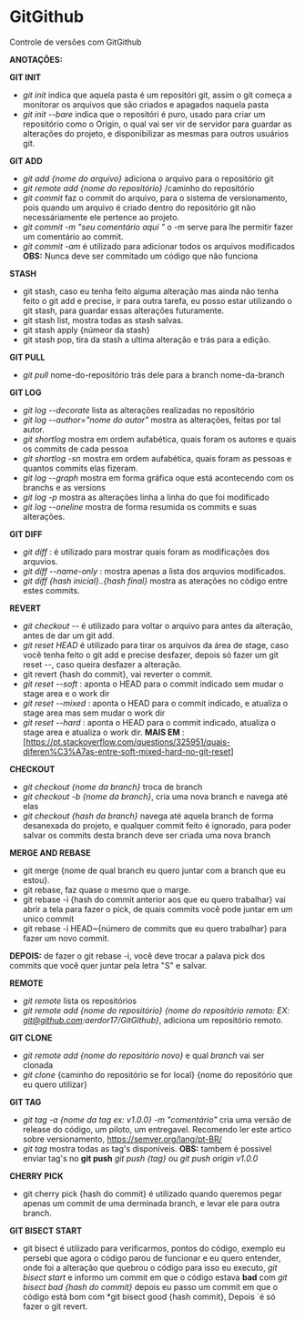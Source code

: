 # GitGithub
Controle de versões com GitGithub

**ANOTAÇÕES:**

**GIT INIT**
- *git init* indica que aquela pasta é um repositóri git, assim o git começa a monitorar os arquivos que são criados e apagados naquela pasta
- *git init --bare* indica que o repositóri é puro, usado para criar um repositório como o Origin, o qual vai ser vir de servidor para guardar as alterações
	do projeto, e disponibilizar as mesmas para outros usuários git.
	
**GIT ADD**
- *git add {nome do arquivo}* adiciona o arquivo para o repositório git
- *git remote add {nome do repositório}* /caminho do repositório
- *git commit* faz o commit do arquivo, para o sistema de versionamento, pois quando um arquivo é criado dentro do repositório git
	não necessáriamente ele pertence ao projeto.
- *git commit -m "seu comentário aqui "* o -m serve para lhe permitir fazer um comentário ao commit.
- *git commit -am* é utilizado para adicionar todos os arquivos modificados
	**OBS:** Nunca deve ser commitado um código que não funciona
	
**STASH**
- git stash, caso eu tenha feito alguma alteração mas ainda não tenha feito o git add e precise, ir para outra tarefa, eu posso estar utilizando o git stash, para guardar essas alterações futuramente.
- git stash list, mostra todas as stash salvas.
- git stash apply {númeor da stash}
- git stash pop, tira da stash a ultima alteração e trás para a edição.
	
**GIT PULL**
- *git pull* nome-do-repositório trás dele para a  branch nome-da-branch


**GIT LOG**
- *git log --decorate* lista as alterações realizadas no repositório
- *git log --author="nome do autor"* mostra as alterações, feitas por tal autor.
- *git shortlog* mostra em ordem aufabética, quais foram os autores e quais os commits de cada pessoa
- *git shortlog -sn* mostra em ordem aufabética, quais foram as pessoas e quantos commits elas fizeram.
- *git log --graph* mostra em forma gráfica oque está acontecendo com os branchs e as versions
- *git log -p* mostra as alterações linha a linha do que foi modificado
- *git log --oneline* mostra de forma resumida os commits e suas alterações. 

**GIT DIFF**
- *git diff* : é utilizado para mostrar quais foram as modificações dos arquvios.
- *git diff --name-only* : mostra apenas a lista dos arquvios modificados.
- *git diff {hash inicial}..{hash final}* mostra as aterações no código entre estes commits.

**REVERT**
- *git checkout -- <nome do arquivo>*  é utilizado para voltar o arquivo para antes da alteração, antes de dar um git add.
- *git reset HEAD <nome do arquivo>*  é utilizado para tirar os arquivos da área de stage, caso você tenha feito o git add e precise desfazer, depois só fazer um git reset --<nome do arquivo>, caso queira desfazer a alteração.
- git revert {hash do commit}, vai reverter o commit.
- *git reset --soft*  : aponta o HEAD para o commit indicado sem mudar o stage area e o work dir
- *git reset --mixed* : aponta o HEAD para o commit indicado, e atualiza o stage area mas sem mudar o work dir
- *git reset --hard* : aponta o HEAD para o commit indicado, atualiza o stage area e atualiza o work dir. 
**MAIS EM** : [https://pt.stackoverflow.com/questions/325951/quais-diferen%C3%A7as-entre-soft-mixed-hard-no-git-reset]
	

**CHECKOUT**
- *git checkout {nome da branch}* troca de branch
- *git checkout -b {nome da branch}*, cria uma nova branch e navega até elas
- *git checkout {hash da branch}* navega até aquela branch de forma desanexada do projeto, e qualquer commit feito é ignorado, para poder salvar os commits desta branch deve ser  criada uma nova branch

**MERGE AND REBASE**
-  git merge {nome de qual branch eu quero juntar com a branch que eu estou}.
-  git rebase, faz quase o mesmo que o marge.
-  git rebase -i {hash do commit anterior aos que eu quero trabalhar} vai abrir a tela para fazer o pick, de quais commits você pode juntar em um unico commit
-  git rebase -i HEAD~{número de commits que eu quero trabalhar} para fazer um novo commit.

**DEPOIS:** de fazer o git rebase -i, você deve trocar a palava pick dos commits que você quer juntar pela letra "S" e salvar. 

**REMOTE** 
- *git remote* lista os repositórios 
- *git remote add {nome do repositório} {nome do repositório remoto: EX: git@github.com:aerdor17/GitGithub}*, adiciona um repositório remoto.

**GIT CLONE**
- *git remote add {nome do repositório novo}* e qual *branch* vai ser clonada
- *git clone* {caminho do repositório se for local} {nome do repositório que eu quero utilizar}

**GIT TAG**
- *git tag -a {nome da tag ex: v1.0.0} -m "comentário"* cria uma versão de release do código, um piloto, um entregavel. 
	Recomendo ler este artico sobre versionamento, https://semver.org/lang/pt-BR/
- *git tag* mostra todas as tag's disponíveis.
**OBS:** tambem é possivel enviar tag's no **git push** *git push {tag}* ou *git push origin v1.0.0*
	
	
**CHERRY PICK**
- git cherry pick {hash do commit} é utilizado quando queremos pegar apenas um commit de uma derminada branch, e levar ele para outra branch.
	
**GIT BISECT START**
- git bisect é utilizado para verificarmos, pontos do código, exemplo eu persebi que agora o código parou de funcionar e eu quero entender, onde foi a alteração que quebrou  o código para isso eu executo, *git bisect start* e informo um commit em que o código estava **bad** com *git bisect bad {hash do commit}* depois eu passo um commit em que o código está bom com *git bisect good {hash commit}, Depois ´é só fazer o git revert.


	

